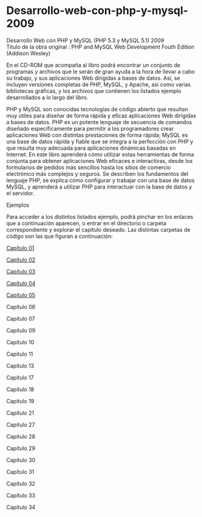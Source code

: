 # Desarrollo-web-con-php-y-mysql-2009
Desarrollo Web con PHP y MySQL (PHP 5.3 y MySQL 5.1) 2009  
Titulo de la obra original : PHP and MySQL Web Development Fouth Edition (Addison Wesley)

En el CD-ROM que acompaña al libro podrá encontrar un conjunto de programas y archivos que le serán
de gran ayuda a la hora de llevar a cabo su trabajo, y sus aplicaciones Web dirigidas a bases de datos.
Así, se incluyen versiones completas de PHP, MySQL, y Apache, así como varias bibliotecas gráficas, y
los archivos que contienen los listados ejemplo desarrollados a lo largo del libro.

PHP y MySQL son conocidas tecnologías de código abierto que resultan muy útiles para diseñar de forma rápida y eficaz aplicaciones Web dirigidas a bases de datos. PHP es un potente lenguaje de secuencia de comandos diseñado específicamente para permitir a los programadores crear aplicaciones Web con distintas prestaciones de forma rápida; MySQL es una base de datos rápida y fiable que se integra a la perfección con PHP y que resulta muy adecuada para aplicaciones dinámicas
basadas en Internet.
En este libro aprenderá cómo utilizar estas herramientas de forma conjunta para obtener aplicaciones Web eficaces e interactivas, desde los formularios de pedidos más sencillos hasta los sitios de comercio electrónico más complejos y seguros. Se describen los fundamentos del lenguaje PHP, se explica cómo configurar y trabajar con una base de datos MySQL, y aprenderá a utilizar PHP para interactuar con la base de datos y el servidor.


Ejemplos

Para acceder a los distintos listados ejemplo, podrá pinchar en los enlaces que a continuación aparecen,
o entrar en el directorio o carpeta correspondiente y explorar el capítulo deseado.
Las distintas carpetas de código son las que figuran a continuación:



[Capítulo 01](https://github.com/jbb21/Desarrollo-Web-con-Php-y-Mysql-2009/tree/main/Ejemplos/Chapter%2001)

[Capítulo 02](https://github.com/jbb21/Desarrollo-Web-con-Php-y-Mysql-2009/tree/main/Ejemplos/Chapter%2002)

[Capítulo 03](https://github.com/jbb21/Desarrollo-Web-con-Php-y-Mysql-2009/tree/main/Ejemplos/Chapter%2003)

[Capítulo 04](https://github.com/jbb21/Desarrollo-Web-con-Php-y-Mysql-2009/tree/main/Ejemplos/Chapter%2004)

[Capítulo 05](https://github.com/jbb21/Desarrollo-Web-con-Php-y-Mysql-2009/tree/main/Ejemplos/Chapter%2005)

Capítulo 06

Capítulo 07

Capítulo 09

Capítulo 10

Capítulo 11

Capítulo 13

Capítulo 17

Capítulo 18

Capítulo 19

Capítulo 21

Capítulo 27

Capítulo 28

Capítulo 29

Capítulo 30

Capítulo 31

Capítulo 32

Capítulo 33

Capítulo 34
